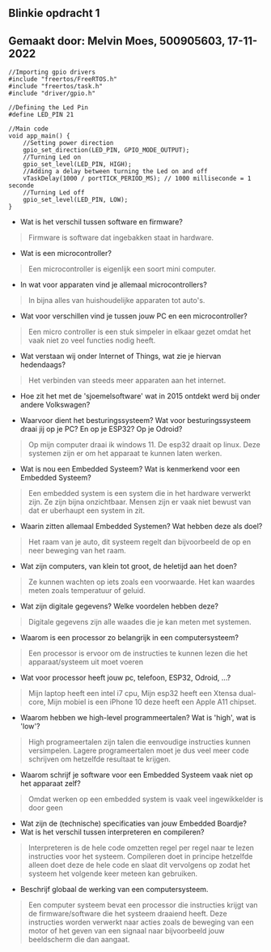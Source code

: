## Blinkie opdracht 1
## Gemaakt door: Melvin Moes, 500905603, 17-11-2022

```
//Importing gpio drivers
#include "freertos/FreeRTOS.h"
#include "freertos/task.h"
#include "driver/gpio.h"

//Defining the Led Pin 
#define LED_PIN 21

//Main code
void app_main() {
    //Setting power direction
    gpio_set_direction(LED_PIN, GPIO_MODE_OUTPUT);
    //Turning Led on
    gpio_set_level(LED_PIN, HIGH);
    //Adding a delay between turning the Led on and off
    vTaskDelay(1000 / portTICK_PERIOD_MS); // 1000 milliseconde = 1 seconde
    //Turning Led off
    gpio_set_level(LED_PIN, LOW);
}
```
- Wat is het verschil tussen software en firmware?
>Firmware is software dat ingebakken staat in hardware.
- Wat is een microcontroller?
>Een microcontroller is eigenlijk een soort mini computer.
- In wat voor apparaten vind je allemaal microcontrollers?
>In bijna alles van huishoudelijke apparaten tot auto's.
- Wat voor verschillen vind je tussen jouw PC en een microcontroller?
>Een micro controller is een stuk simpeler in elkaar gezet omdat het vaak niet zo veel functies nodig heeft.
- Wat verstaan wij onder Internet of Things, wat zie je hiervan hedendaags?
>Het verbinden van steeds meer apparaten aan het internet.
- Hoe zit het met de 'sjoemelsoftware' wat in 2015 ontdekt werd bij onder andere Volkswagen?
>
- Waarvoor dient het besturingssysteem? Wat voor besturingssysteem draai jij op je PC? En op je ESP32? Op je Odroid?
>Op mijn computer draai ik windows 11. De esp32 draait op linux. Deze systemen zijn er om het apparaat te kunnen laten werken.
- Wat is nou een Embedded Systeem? Wat is kenmerkend voor een Embedded Systeem?
>Een embedded system is een system die in het hardware verwerkt zijn. Ze zijn bijna onzichtbaar. Mensen zijn er vaak niet bewust van dat er uberhaupt een system in zit.
- Waarin zitten allemaal Embedded Systemen? Wat hebben deze als doel?
>Het raam van je auto, dit systeem regelt dan bijvoorbeeld de op en neer beweging van het raam.
- Wat zijn computers, van klein tot groot, de heletijd aan het doen?
>Ze kunnen wachten op iets zoals een voorwaarde. Het kan waardes meten zoals temperatuur of geluid.
- Wat zijn digitale gegevens? Welke voordelen hebben deze?
>Digitale gegevens zijn alle waades die je kan meten met systemen.
- Waarom is een processor zo belangrijk in een computersysteem?
>Een processor is ervoor om de instructies te kunnen lezen die het apparaat/systeem uit moet voeren
- Wat voor processor heeft jouw pc, telefoon, ESP32, Odroid, ...?
>Mijn laptop heeft een intel i7 cpu, Mijn esp32 heeft een Xtensa dual-core, Mijn mobiel is een iPhone 10 deze heeft een Apple A11 chipset.
- Waarom hebben we high-level programmeertalen? Wat is 'high', wat is 'low'?
>High programeertalen zijn talen die eenvoudige instructies kunnen versimpelen. Lagere programeertalen moet je dus veel meer code schrijven om hetzelfde resultaat te krijgen.
- Waarom schrijf je software voor een Embedded Systeem vaak niet op het apparaat zelf?
>Omdat werken op een embedded system is vaak veel ingewikkelder is door geen 
- Wat zijn de (technische) specificaties van jouw Embedded Boardje?
- Wat is het verschil tussen interpreteren en compileren?
>Interpreteren is de hele code omzetten regel per regel naar te lezen instructies voor het systeem. Compileren doet in principe hetzelfde alleen doet deze de hele code en slaat dit vervolgens op zodat het systeem het volgende keer meteen kan gebruiken. 
- Beschrijf globaal de werking van een computersysteem.
>Een computer systeem bevat een processor die instructies krijgt van de firmware/software die het systeem draaiend heeft. Deze instructies worden verwerkt naar acties zoals de beweging van een motor of het geven van een signaal naar bijvoorbeeld jouw beeldscherm die dan aangaat.


